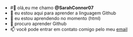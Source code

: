 - #👋 olá,eu me  chamo **@SarahConnor07**
- 👀 eu estou aqui para aprender a linguagem Github
- 🌱 eu estou aprendendo no momento (html)
- 💞️ procuro aprender Github
- 📫 vocẽ pode entrar em contato comigo pelo meu [email](sara.rodrigues.ferreira@escola.pr.gov.br)

<!---
SarahConnor07/SarahConnor07 is a ✨ special ✨ repository because its `README.md` (this file) appears on your GitHub profile.
You can click the Preview link to take a look at your changes.
--->
